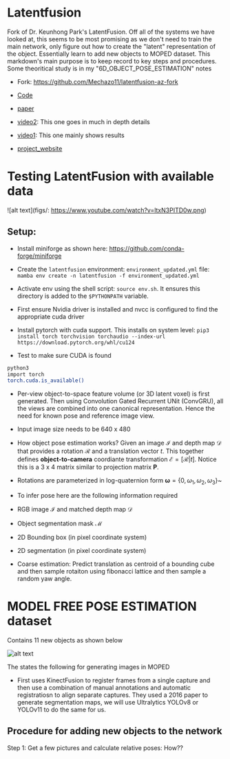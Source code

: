 # Latentfusion

Fork of Dr. Keunhong Park's LatentFusion. Off all of the systems we have looked at, this seems to be most promising as we don't need to train the main network, only figure out how to create the "latent" representation of the object. Essentially learn to add new objects to MOPED dataset. This markdown's main purpose is to keep record to key steps and procedures. Some theoritical study is in my "6D_OBJECT_POSE_ESTIMATION" notes

* Fork: https://github.com/Mechazo11/latentfusion-az-fork

* [Code](https://github.com/Omni6DPose/Omni6DPoseAPI)

* [paper](https://arxiv.org/pdf/2406.04316)

* [video2](https://www.youtube.com/watch?v=tlzcq1KYXd8): This one goes in much in depth details

* [video1](https://www.youtube.com/watch?v=T6qSMYmlCj4): This one mainly shows results

* [project_website](https://latentfusion.github.io/)

# Testing LatentFusion with available data

![alt text](figs/: https://www.youtube.com/watch?v=ltxN3PITD0w.png)


## Setup:

* Install miniforge as shown here: https://github.com/conda-forge/miniforge

* Create the ```latentfusion``` environment: ```environment_updated.yml``` file: ```mamba env create -n latentfusion -f environment_updated.yml```

* Activate env using the shell script: ```source env.sh```. It ensures this directory is added to the ```$PYTHONPATH``` variable.

* First ensure Nvidia driver is installed and nvcc is configured to find the appropriate cuda driver

* Install pytorch with cuda support. This installs on system level: ```pip3 install torch torchvision torchaudio --index-url https://download.pytorch.org/whl/cu124```

* Test to make sure CUDA is found

```bash
python3
import torch
torch.cuda.is_available()
```


* Per-view object-to-space feature volume (or 3D latent voxel) is first generated. Then using Convolution Gated Recurrent UNit (ConvGRU), all the views are combined into one canonical representation. Hence the need for known pose and reference image view.
  
* Input image size needs to be 640 x 480
* How object pose estimation works? Given an image $\mathcal{I}$ and depth map $\mathcal{D}$ that provides a rotation $\mathcal{R}$ and a translation vector $t$. This together defines **object-to-camera** coordiante transformation $\mathcal{E} = [\mathcal{R}|t]$. Notice this is a 3 x 4 matrix similar to projection matrix $\mathbf{P}$.

* Rotations are parameterized in log-quaternion form $\mathbf{\omega} =  \{0, \omega_{1}, \omega_{2}, \omega_{3} \}$~

* To infer pose here are the following information required
* RGB image $\mathcal{I}$ and matched depth map $\mathcal{D}$
* Object segmentation mask $\mathcal{M}$
* 2D Bounding box (in pixel coordinate system)
* 2D segmentation (in pixel coordinate system)
* Coarse estimation: Predict translation as centroid of a bounding cube and then sample rotaiton using fibonacci lattice and then sample a random yaw angle.

# MODEL FREE POSE ESTIMATION dataset


Contains 11 new objects as shown below

![alt text](moped_objects.png)

The states the following for generating images in MOPED

* First uses KinectFusion to register frames from a single capture and then use a combination of manual annotations and
automatic registratiosn to align separate captures. They used
a 2016 paper to generate segmentation maps, we will use Ultralytics YOLOv8 or YOLOv11 to do the same for us.

## Procedure for adding new objects to the network

Step 1: Get a few pictures and calculate relative poses: How??

